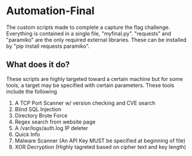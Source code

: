# Automation-Final
The custom scripts made to complete a capture the flag challenge. Everything is contained in a single file, "myfinal.py". "requests" and "paramiko" are the only required external libraries. These can be installed by "pip install requests paramiko".

## What does it do?
These scripts are highly targeted toward a certain machine but for some tools, a target may be specified with certain parameters. These tools include the following
1. A TCP Port Scanner w/ version checking and CVE search
2. Blind SQL Injection
3. Directory Brute Force 
4. Regex search from website page 
5. A /var/logs/auth.log IP deleter 
6. Quick Info
7. Malware Scanner (An API Key MUST be specified at beginning of file)
8. XOR Decryption (Highly tagreted based on cipher text and key length) 
